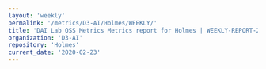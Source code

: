 ```yaml
---
layout: 'weekly'
permalink: '/metrics/D3-AI/Holmes/WEEKLY/'
title: 'DAI Lab OSS Metrics Metrics report for Holmes | WEEKLY-REPORT-2020-02-23'
organization: 'D3-AI'
repository: 'Holmes'
current_date: '2020-02-23'
---
```

